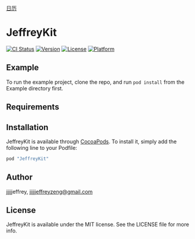 [日历](webcal://p22-calendars.icloud.com/published/2/gNSa3R3egmm-x5LL1-XO2jnkb2_F2xkvKow1VOokjWL73cJTvOKl9Oq0xKd8ekynrZw5tjA1N2jyo6p9GR1pVx0ndbHGwOeHPijgwFoKB5I)

# JeffreyKit

[![CI Status](http://img.shields.io/travis/jjjjjeffrey/JeffreyKit.svg?style=flat)](https://travis-ci.org/jjjjjeffrey/JeffreyKit)
[![Version](https://img.shields.io/cocoapods/v/JeffreyKit.svg?style=flat)](http://cocoapods.org/pods/JeffreyKit)
[![License](https://img.shields.io/cocoapods/l/JeffreyKit.svg?style=flat)](http://cocoapods.org/pods/JeffreyKit)
[![Platform](https://img.shields.io/cocoapods/p/JeffreyKit.svg?style=flat)](http://cocoapods.org/pods/JeffreyKit)

## Example

To run the example project, clone the repo, and run `pod install` from the Example directory first.

## Requirements

## Installation

JeffreyKit is available through [CocoaPods](http://cocoapods.org). To install
it, simply add the following line to your Podfile:

```ruby
pod "JeffreyKit"
```

## Author

jjjjjeffrey, jjjjjeffreyzeng@gmail.com

## License

JeffreyKit is available under the MIT license. See the LICENSE file for more info.
